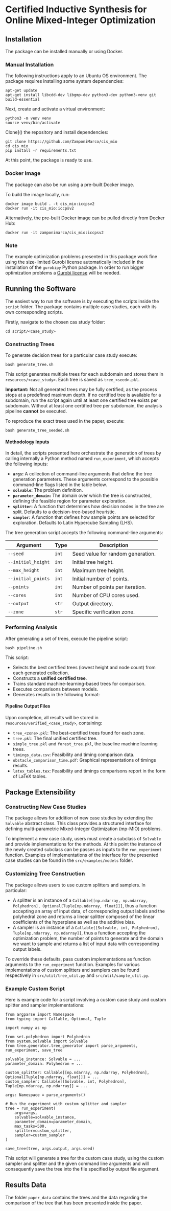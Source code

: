 # Certified Inductive Synthesis for Online Mixed-Integer Optimization

## Installation

The package can be installed manually or using Docker.

### Manual Installation

The following instructions apply to an Ubuntu OS environment. The package requires installing some system dependencies:

```
apt-get update
apt-get install libcdd-dev libgmp-dev python3-dev python3-venv git build-essential
```

Next, create and activate a virtual environment:

```
python3 -m venv venv
source venv/bin/activate
```

Clone]() the repository and install dependencies:

```
git clone https://github.com/ZamponiMarco/cis_mio
cd cis_mio
pip install -r requirements.txt
```

At this point, the package is ready to use.

### Docker Image

The package can also be run using a pre-built Docker image.

To build the image locally, run:

```
docker image build . -t cis_mio:iccpsv2
docker run -it cis_mio:iccpsv2
```

Alternatively, the pre-built Docker image can be pulled directly from Docker Hub:

```
docker run -it zamponimarco/cis_mio:iccpsv2
```

### Note

The example optimization problems presented in this package work fine using the size-limited Gurobi license automatically included in the installation of the `gurobipy` Python package. In order to run bigger optimization problems a [Gurobi license](https://support.gurobi.com/hc/en-us/articles/12684663118993-How-do-I-obtain-a-Gurobi-license) will be needed.

## Running the Software

The easiest way to run the software is by executing the scripts inside the `script` folder. The package contains multiple case studies, each with its own corresponding scripts.

Firstly, navigate to the chosen cas study folder:

```
cd script/<case_study>
```

### Constructing Trees

To generate decision trees for a particular case study execute:

```
bash generate_tree.sh
```

This script generates multiple trees for each subdomain and stores them in `resources/<case_study>`. Each tree is saved as `tree_<seed>.pkl`.

**Important:**
Not all generated trees may be fully certified, as the process stops at a predefined maximum depth. If no certified tree is available for a subdomain, run the script again until at least one certified tree exists per subdomain.
Without at least one certified tree per subdomain, the analysis pipeline **cannot** be executed.

To reproduce the exact trees used in the paper, execute:

```
bash generate_tree_seeded.sh
```

#### **Methodology Inputs**

In detail, the scripts presented here orchestrate the generation of trees by calling internally a Python method named `run_experiment`, which accepts the following inputs:

- **`args`:** A collection of command-line arguments that define the tree generation parameters. These arguments correspond to the possible command-line flags listed in the table below.
- **`solvable`:** The problem definition.
- **`parameter_domain`:** The domain over which the tree is constructed, defining the feasible region for parameter exploration.
- **`splitter`:** A function that determines how decision nodes in the tree are split. Defaults to a decision-tree-based heuristic.
- **`sampler`:** A function that defines how sample points are selected for exploration. Defaults to Latin Hypercube Sampling (LHS).

The tree generation script accepts the following command-line arguments:

| Argument           | Type    | Description |
|-------------------|--------|-------------|
| `--seed`          | `int`  | Seed value for random generation. |
| `--initial_height` | `int`  | Initial tree height. |
| `--max_height`    | `int`  | Maximum tree height. |
| `--initial_points` | `int`  | Initial number of points. |
| `--points`        | `int`  | Number of points per iteration. |
| `--cores`         | `int`  | Number of CPU cores used. |
| `--output`        | `str`  | Output directory. |
| `--zone`          | `str`  | Specific verification zone. |

### Performing Analysis

After generating a set of trees, execute the pipeline script:

```
bash pipeline.sh
```

This script:
- Selects the best certified trees (lowest height and node count) from each generated collection.
- Constructs a **unified certified tree**.
- Trains standard machine-learning-based trees for comparison.
- Executes comparisons between models.
- Generates results in the following format:

#### Pipeline Output Files
Upon completion, all results will be stored in `resources/verified_<case_study>`, containing:
- `tree_<zone>.pkl`: The best-certified trees found for each zone.
- `tree.pkl`: The final unified certified tree.
- `simple_tree.pkl` and `forest_tree.pkl`, the baseline machine learning trees.
- `timings_data.csv`: Feasibility and timing comparison data.
- `obstacle_comparison_time.pdf`: Graphical representations of timings results.
- `latex_tables.tex`: Feasibility and timings comparisons report in the form of LaTeX tables.

## Package Extensibility

### Constructing New Case Studies

The package allows for addition of new case studies by extending the `Solvable` abstract class. This class provides a structured interface for defining multi-parametric Mixed-Integer Optimization (mp-MIO) problems.

To implement a new case study, users must create a subclass of `Solvable` and provide implementations for the methods. At this point the instance of the newly created subclass can be passes as inputs to the `run_experiment` function. Examples of implementations of the interface for the presented case studies can be found in the `src/examples/models` folder. 

### Customizing Tree Construction

The package allows users to use custom splitters and samplers. In particular:
- A splitter is an instance of a `Callable[[np.ndarray, np.ndarray, Polyhedron], Optional[Tuple[np.ndarray, float]]]`, thus a function accepting an array of input data, of corresponding output labels and the polyhedral zone and returns a linear splitter composed of the linear coefficients of the hyperplane as well as the additive bias.
- A sampler is an instance of a `Callable[[Solvable, int, Polyhedron], Tuple[np.ndarray, np.ndarray]]`, thus a function accepting the optimization problem, the number of points to generate and the domain we want to sample and returns a list of input data with corresponding output labels.

To override these defaults, pass custom implementations as function arguments to the `run_experiment` function. Examples for various implementations of custom splitters and samplers can be found respectively in `src/util/tree_util.py` and `src/util/sample_util.py`.

### Example Custom Script

Here is example code for a script involving a custom case study and custom splitter and sampler implementations:

```
from argparse import Namespace
from typing import Callable, Optional, Tuple

import numpy as np

from set.polyhedron import Polyhedron
from system.solvable import Solvable
from tree.generator.tree_generator import parse_arguments, run_experiment, save_tree

solvable_instance: Solvable = ...
parameter_domain: Polyhedron = ...

custom_splitter: Callable[[np.ndarray, np.ndarray, Polyhedron], Optional[Tuple[np.ndarray, float]]] = ...
custom_sampler: Callable[[Solvable, int, Polyhedron], Tuple[np.ndarray, np.ndarray]] = ...

args: Namespace = parse_arguments()

# Run the experiment with custom splitter and sampler
tree = run_experiment(
    args=args,
    solvable=solvable_instance,
    parameter_domain=parameter_domain,
    max_tasks=500,
    splitter=custom_splitter,
    sampler=custom_sampler
)

save_tree(tree, args.output, args.seed)
```

This script will generate a tree for the custom case study, using the custom sampler and splitter and the given command line arguments and will consequently save the tree into the file specified by output file argument.

## Results Data

The folder `paper_data` contains the trees and the data regarding the comparison of the tree that has been presented inside the paper.